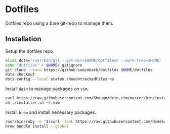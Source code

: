 # Dotfiles

Dotfiles repo using a bare git-repo to manage them.

## Installation

Setup the dotfiles repo.

```sh
alias dots='/usr/bin/git --git-dir=$HOME/dotfiles/ --work-tree=$HOME'
echo "dotfiles" > $HOME/.gitignore
git clone --bare https://github.com/mbark/dotfiles $HOME/dotfiles
dots checkout
dots config --local status.showUntrackedFiles no
```

Install `dein` to manage packages on `vim`.
```sh
curl https://raw.githubusercontent.com/Shougo/dein.vim/master/bin/installer.sh > installer.sh
sh ./installer.sh ~/.vim
```

Install `brew` and install necessary packages.

```sh
/usr/bin/ruby -e "$(curl -fsSL https://raw.githubusercontent.com/Homebrew/install/master/install)"
brew bundle install --global
```


